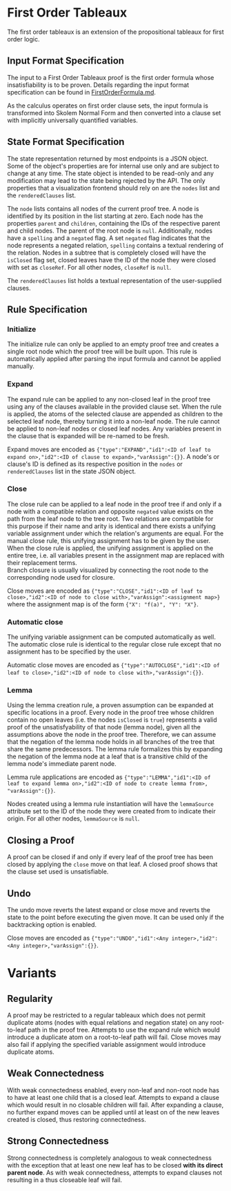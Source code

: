 # First Order Tableaux

The first order tableaux is an extension of the propositional tableaux for first order logic.

## Input Format Specification

The input to a First Order Tableaux proof is the first order formula whose insatisfiability is to be proven. Details regarding the input format specification can be found in [FirstOrderFormula.md](./FirstOrderFormula.md).  

As the calculus operates on first order clause sets, the input formula is transformed into Skolem Normal Form and then converted into a clause set with implicitly universally quantified variables.

## State Format Specification

The state representation returned by most endpoints is a JSON object. Some of the object's properties are for internal use only and are subject to change at any time. The state object is intended to be read-only and any modification may lead to the state being rejected by the API. The only properties that a visualization frontend should rely on are the `nodes` list and the `renderedClauses` list.

The `node` lists contains all nodes of the current proof tree. A node is identified by its position in the list starting at zero. Each node has the properties `parent` and `children`, containing the IDs of the respective parent and child nodes. The parent of the root node is `null`. Additionally, nodes have a `spelling` and a `negated` flag. A set `negated` flag indicates that the node represents a negated relation, `spelling` contains a textual rendering of the relation. Nodes in a subtree that is completely closed will have the `isClosed` flag set, closed leaves have the ID of the node they were closed with set as `closeRef`. For all other nodes, `closeRef` is `null`.

The `renderedClauses` list holds a textual representation of the user-supplied clauses.

## Rule Specification

### Initialize

The initialize rule can only be applied to an empty proof tree and creates a single root node which the proof tree will be built upon. This rule is automatically applied after parsing the input formula and cannot be applied manually.

### Expand

The expand rule can be applied to any non-closed leaf in the proof tree using any of the clauses available in the provided clause set. When the rule is applied, the atoms of the selected clause are appended as children to the selected leaf node, thereby turning it into a non-leaf node.
The rule cannot be applied to non-leaf nodes or closed leaf nodes. Any variables present in the clause that is expanded will be re-named to be fresh.

Expand moves are encoded as `{"type":"EXPAND","id1":<ID of leaf to expand on>,"id2":<ID of clause to expand>,"varAssign":{}}`. A node's or clause's ID is defined as its respective position in the `nodes` or `renderedClauses` list in the state JSON object.

### Close

The close rule can be applied to a leaf node in the proof tree if and only if a node with a compatible relation and opposite `negated` value exists on the path from the leaf node to the tree root. Two relations are compatible for this purpose if their name and arity is identical and there exists a unifying variable assignment under which the relation's arguments are equal. For the manual close rule, this unifying assignment has to be given by the user. When the close rule is applied, the unifying assignment is applied on the entire tree, i.e. all variables present in the assignment map are replaced with their replacement terms.  
Branch closure is usually visualized by connecting the root node to the corresponding node used for closure.

Close moves are encoded as `{"type":"CLOSE","id1":<ID of leaf to close>,"id2":<ID of node to close with>,"varAssign":<assignment map>}` where the assignment map is of the form `{"X": "f(a)", "Y": "X"}`.

### Automatic close

The unifying variable assignment can be computed automatically as well. The automatic close rule is identical to the regular close rule except that no assignment has to be specified by the user.  

Automatic close moves are encoded as `{"type":"AUTOCLOSE","id1":<ID of leaf to close>,"id2":<ID of node to close with>,"varAssign":{}}`.

### Lemma

Using the lemma creation rule, a proven assumption can be expanded at specific locations in a proof. Every node in the proof tree whose children contain no open leaves (i.e. the nodes `isClosed` is `true`) represents a valid proof of the unsatisfyability of that node (lemma node), given all the assumptions above the node in the proof tree. Therefore, we can assume that the negation of the lemma node holds in all branches of the tree that share the same predecessors. The lemma rule formalizes this by expanding the negation of the lemma node at a leaf that is a transitive child of the lemma node's immediate parent node.  

Lemma rule applications are encoded as `{"type":"LEMMA","id1":<ID of leaf to expand lemma on>,"id2":<ID of node to create lemma from>, "varAssign":{}}`.  

Nodes created using a lemma rule instantiation will have the `lemmaSource` attribute set to the ID of the node they were created from to indicate their origin. For all other nodes, `lemmaSource` is `null`.

## Closing a Proof

A proof can be closed if and only if every leaf of the proof tree has been closed by applying the `close` move on that leaf. A closed proof shows that the clause set used is unsatisfiable.

## Undo

The undo move reverts the latest expand or close move and reverts the state to the point before executing the given move. It can be used only if the backtracking option is enabled.

Close moves are encoded as `{"type":"UNDO","id1":<Any integer>,"id2":<Any integer>,"varAssign":{}}`.

# Variants

## Regularity

A proof may be restricted to a regular tableaux which does not permit duplicate atoms (nodes with equal relations and negation state) on any root-to-leaf path in the proof tree. Attempts to use the expand rule which would introduce a duplicate atom on a root-to-leaf path will fail. Close moves may also fail if applying the specified variable assignment would introduce duplicate atoms.

## Weak Connectedness

With weak connectedness enabled, every non-leaf and non-root node has to have at least one child that is a closed leaf. Attempts to expand a clause which would result in no closable children will fail. After expanding a clause, no further expand moves can be applied until at least on of the new leaves created is closed, thus restoring connectedness.

## Strong Connectedness

Strong connectedness is completely analogous to weak connectedness with the exception that at least one new leaf has to be closed **with its direct parent node**. As with weak connectedness, attempts to expand clauses not resulting in a thus closeable leaf will fail.
